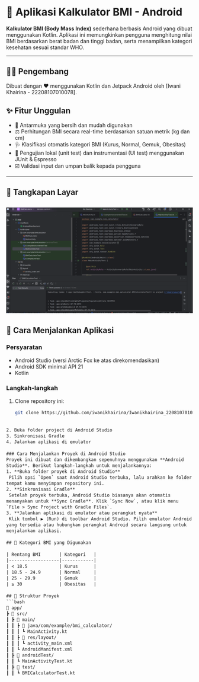 
# 🧮 Aplikasi Kalkulator BMI - Android

**Kalkulator BMI (Body Mass Index)** sederhana berbasis Android yang dibuat menggunakan Kotlin. Aplikasi ini memungkinkan pengguna menghitung nilai BMI berdasarkan berat badan dan tinggi badan, serta menampilkan kategori kesehatan sesuai standar WHO.

---
## 👨‍💻 Pengembang
Dibuat dengan ❤️ menggunakan Kotlin dan Jetpack Android oleh [Iwani Khairina - 22208107010078].

## ✨ Fitur Unggulan

- 📲 Antarmuka yang bersih dan mudah digunakan
- ⚖️ Perhitungan BMI secara real-time berdasarkan satuan metrik (kg dan cm)
- 🩺 Klasifikasi otomatis kategori BMI (Kurus, Normal, Gemuk, Obesitas)
- 🧪 Pengujian lokal (unit test) dan instrumentasi (UI test) menggunakan JUnit & Espresso
- ☑️ Validasi input dan umpan balik kepada pengguna

---

## 📱 Tangkapan Layar

![Tangkapan Layar Aplikasi BMI](IMAGES/Screenshot-BMI.png)
---

## 🚀 Cara Menjalankan Aplikasi

### Persyaratan
- Android Studio (versi Arctic Fox ke atas direkomendasikan)
- Android SDK minimal API 21
- Kotlin

### Langkah-langkah
1. Clone repository ini:
   ```bash
   git clone https://github.com/iwanikhairina/Iwanikhairina_2208107010078.git
  ```

2. Buka folder project di Android Studio
3. Sinkronisasi Gradle
4. Jalankan aplikasi di emulator

### Cara Menjalankan Proyek di Android Studio
Proyek ini dibuat dan dikembangkan sepenuhnya menggunakan **Android Studio**. Berikut langkah-langkah untuk menjalankannya:
1. **Buka folder proyek di Android Studio**  
   Pilih opsi `Open` saat Android Studio terbuka, lalu arahkan ke folder tempat kamu menyimpan repository ini.
2. **Sinkronisasi Gradle**  
   Setelah proyek terbuka, Android Studio biasanya akan otomatis menanyakan untuk **Sync Gradle**. Klik `Sync Now`, atau klik menu `File > Sync Project with Gradle Files`.
3. **Jalankan aplikasi di emulator atau perangkat nyata**  
   Klik tombol ▶️ (Run) di toolbar Android Studio. Pilih emulator Android yang tersedia atau hubungkan perangkat Android secara langsung untuk menjalankan aplikasi.

## 🧠 Kategori BMI yang Digunakan

| Rentang BMI       | Kategori   |
|-------------------|------------|
| < 18.5            | Kurus      |
| 18.5 - 24.9       | Normal     |
| 25 - 29.9         | Gemuk      |
| ≥ 30              | Obesitas   |

## 📂 Struktur Proyek
```bash
📁 app/
 ┣ 📂 src/
 ┃ ┣ 📂 main/
 ┃ ┃ ┣ 📂 java/com/example/bmi_calculator/
 ┃ ┃ ┃ ┗ MainActivity.kt
 ┃ ┃ ┣ 📂 res/layout/
 ┃ ┃ ┃ ┗ activity_main.xml
 ┃ ┃ ┗ AndroidManifest.xml
 ┃ ┣ 📂 androidTest/
 ┃ ┃ ┗ MainActivityTest.kt
 ┃ ┣ 📂 test/
 ┃ ┃ ┗ BMICalculatorTest.kt
```

